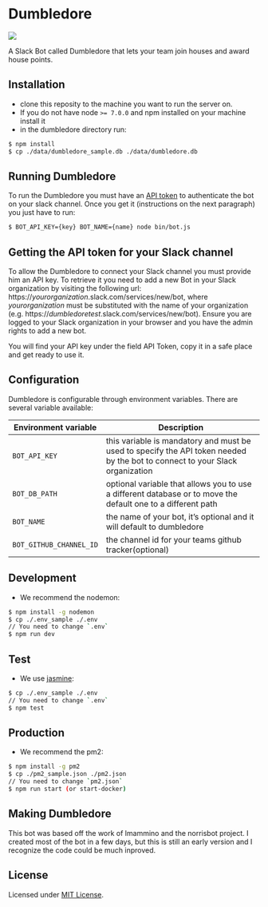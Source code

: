 # Dumbledore
![](https://travis-ci.org/kosslab-kr/Dumbledore.svg?branch=master)

A Slack Bot called Dumbledore that lets your team join houses and award house points.

## Installation 
* clone this reposity to the machine you want to run the server on.
* If you do not have node `>= 7.0.0` and npm installed on your machine install it
* in the dumbledore directory run:

```bash
$ npm install
$ cp ./data/dumbledore_sample.db ./data/dumbledore.db
```

## Running Dumbledore
To run the Dumbledore you must have an [API token](#getting-the-api-token-for-your-slack-channel) to authenticate the bot on your slack channel. Once you get it (instructions on the next paragraph) you just have to run:


```bash
$ BOT_API_KEY={key} BOT_NAME={name} node bin/bot.js
```

## Getting the API token for your Slack channel
To allow the Dumbledore to connect your Slack channel you must provide him an API key. To retrieve it you need to add a new Bot in your Slack organization by visiting the following url: https://*yourorganization*.slack.com/services/new/bot, where *yourorganization* must be substituted with the name of your organization (e.g. https://*dumbledoretest*.slack.com/services/new/bot). Ensure you are logged to your Slack organization in your browser and you have the admin rights to add a new bot.

You will find your API key under the field API Token, copy it in a safe place and get ready to use it.


## Configuration
Dumbledore is configurable through environment variables. There are several variable available:

| Environment variable | Description |
|----------------------|-------------|
| `BOT_API_KEY` | this variable is mandatory and must be used to specify the API token needed by the bot to connect to your Slack organization |
| `BOT_DB_PATH` | optional variable that allows you to use a different database or to move the default one to a different path |
| `BOT_NAME` | the name of your bot, it’s optional and it will default to dumbledore |
| `BOT_GITHUB_CHANNEL_ID` | the channel id for your teams github tracker(optional) |

## Development
* We recommend the nodemon:

```bash
$ npm install -g nodemon
$ cp ./.env_sample ./.env
// You need to change `.env`
$ npm run dev
```

## Test
* We use [jasmine](https://jasmine.github.io/):

```bash
$ cp ./.env_sample ./.env
// You need to change `.env`
$ npm test
```

## Production
* We recommend the pm2:

```bash
$ npm install -g pm2
$ cp ./pm2_sample.json ./pm2.json
// You need to change `pm2.json`
$ npm run start (or start-docker)
```

## Making Dumbledore
This bot was based off the work of lmammino and the norrisbot project. I created most of the bot in a few days, but this is still an early version and I recognize the code could be much inproved.

## License

Licensed under [MIT License](LICENSE).
